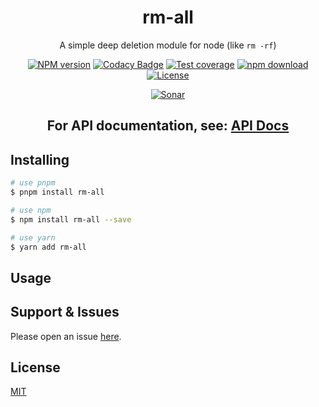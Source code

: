 <div style="text-align: center;" align="center">

# rm-all

A simple deep deletion module for node (like `rm -rf`)

[![NPM version][npm-image]][npm-url]
[![Codacy Badge][codacy-image]][codacy-url]
[![Test coverage][codecov-image]][codecov-url]
[![npm download][download-image]][download-url]
[![License][license-image]][license-url]

[![Sonar][sonar-image]][sonar-url]

</div>

<div style="text-align: center; margin-bottom: 20px;" align="center">

## **For API documentation, see: [API Docs](./docs/modules.md)**

</div>

## Installing

```bash
# use pnpm
$ pnpm install rm-all

# use npm
$ npm install rm-all --save

# use yarn
$ yarn add rm-all
```

## Usage

## Support & Issues

Please open an issue [here](https://github.com/saqqdy/rm-all/issues).

## License

[MIT](LICENSE)

[npm-image]: https://img.shields.io/npm/v/rm-all.svg?style=flat-square
[npm-url]: https://npmjs.org/package/rm-all
[codacy-image]: https://app.codacy.com/project/badge/Grade/f70d4880e4ad4f40aa970eb9ee9d0696
[codacy-url]: https://www.codacy.com/gh/saqqdy/rm-all/dashboard?utm_source=github.com&utm_medium=referral&utm_content=saqqdy/rm-all&utm_campaign=Badge_Grade
[codecov-image]: https://img.shields.io/codecov/c/github/saqqdy/rm-all.svg?style=flat-square
[codecov-url]: https://codecov.io/github/saqqdy/rm-all?branch=master
[download-image]: https://img.shields.io/npm/dm/rm-all.svg?style=flat-square
[download-url]: https://npmjs.org/package/rm-all
[license-image]: https://img.shields.io/badge/License-MIT-blue.svg
[license-url]: LICENSE
[sonar-image]: https://sonarcloud.io/api/project_badges/quality_gate?project=saqqdy_rm-all
[sonar-url]: https://sonarcloud.io/dashboard?id=saqqdy_rm-all
